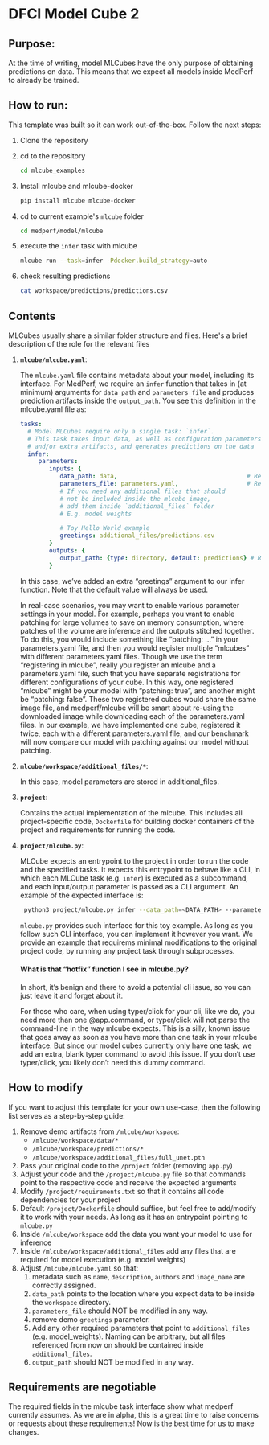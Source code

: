 # DFCI Model Cube 2

## Purpose:
At the time of writing, model MLCubes have the only purpose of obtaining predictions on data. This means that we expect all models inside MedPerf to already be trained. 

## How to run:
This template was built so it can work out-of-the-box. Follow the next steps:

1. Clone the repository
2. cd to the repository
   ```bash
   cd mlcube_examples
   ```
3. Install mlcube and mlcube-docker

   ```bash
   pip install mlcube mlcube-docker
   ```
4. cd to current example's `mlcube` folder

   ```bash
   cd medperf/model/mlcube
   ```
5. execute the `infer` task with mlcube
   ```bash
   mlcube run --task=infer -Pdocker.build_strategy=auto
   ```
6. check resulting predictions
   ```bash
   cat workspace/predictions/predictions.csv
   ```

## Contents

MLCubes usually share a similar folder structure and files. Here's a brief description of the role for the relevant files

1. __`mlcube/mlcube.yaml`__: 
   
   The `mlcube.yaml` file contains metadata about your model, including its interface. For MedPerf, we require an `infer` function that takes in (at minimum) arguments for `data_path` and `parameters_file` and produces prediction artifacts inside the `output_path`. You see this definition in the mlcube.yaml file as:

    ```yml
    tasks:
      # Model MLCubes require only a single task: `infer`.
      # This task takes input data, as well as configuration parameters
      # and/or extra artifacts, and generates predictions on the data
      infer:
         parameters:
            inputs: {
               data_path: data,                                    # Required. Where to find the data to run predictions on. MUST be a folder
               parameters_file: parameters.yaml,                   # Required. Helper file to provide additional arguments. Value MUST be parameters.yaml
               # If you need any additional files that should 
               # not be included inside the mlcube image, 
               # add them inside `additional_files` folder
               # E.g. model weights

               # Toy Hello World example
               greetings: additional_files/predictions.csv
            }
            outputs: {
               output_path: {type: directory, default: predictions} # Required. Where to store prediction artifacts. MUST be a folder
            }

    ```
    In this case, we’ve added an extra “greetings” argument to our infer function. Note that the default value will always be used.

   In real-case scenarios, you may want to enable various parameter settings in your model. For example, perhaps you want to enable patching for large volumes to save on memory consumption, where patches of the volume are inference and the outputs stitched together.  To do this, you would include something like “patching: …” in your parameters.yaml file, and then you would register multiple “mlcubes” with different parameters.yaml files. Though we use the term “registering in mlcube”, really you register an mlcube and a parameters.yaml file, such that you have separate registrations for different configurations of your cube. In this way, one registered “mlcube” might be your model with “patching: true”, and another might be “patching: false”. These two registered cubes would share the same image file, and medperf/mlcube will be smart about re-using the downloaded image while downloading each of the parameters.yaml files. In our example, we have implemented one cube, registered it twice, each with a different parameters.yaml file, and our benchmark will now compare our model with patching against our model without patching.

2. __`mlcube/workspace/additional_files/*`__:
   
   In this case, model parameters are stored in additional_files. 

3. __`project`__: 
   
   Contains the actual implementation of the mlcube. This includes all project-specific code, `Dockerfile` for building docker containers of the project and requirements for running the code.

4. __`project/mlcube.py`__:
   
   MLCube expects an entrypoint to the project in order to run the code and the specified tasks. It expects this entrypoint to behave like a CLI, in which each MLCube task (e.g. `infer`) is executed as a subcommand, and each input/output parameter is passed as a CLI argument. An example of the expected interface is:
   ```bash
    python3 project/mlcube.py infer --data_path=<DATA_PATH> --parameters_file=<PARAMETERS_FILE> --greetings=<GREETINGS_FILE> --output_path=<OUTPUT_PATH>
   ```
   `mlcube.py` provides such interface for this toy example. As long as you follow such CLI interface, you can implement it however you want. We provide an example that requirems minimal modifications to the original project code, by 
   running any project task through subprocesses.

   #### __What is that “hotfix” function I see in mlcube.py?__

    In short, it’s benign and there to avoid a potential cli issue, so you can just leave it and forget about it.

    For those who care, when using typer/click for your cli, like we do, you need more than one @app.command, or typer/click will not parse the command-line in the way mlcube expects. This is a silly, known issue that goes away as soon as you have more than one task in your mlcube interface. But since our model cubes currently only have one task, we add an extra, blank typer command to avoid this issue. If you don’t use typer/click, you likely don’t need this dummy command.

## How to modify
If you want to adjust this template for your own use-case, then the following list serves as a step-by-step guide:
1. Remove demo artifacts from `/mlcube/workspace`: 
     - `/mlcube/workspace/data/*`
     - `/mlcube/workspace/predictions/*`
     - `/mlcube/workspace/additional_files/full_unet.pth`
2. Pass your original code to the `/project` folder (removing `app.py`) 
3. Adjust your code and the `/project/mlcube.py` file so that commands point to the respective code and receive the expected arguments
4. Modify `/project/requirements.txt` so that it contains all code dependencies for your project
5. Default `/project/Dockerfile` should suffice, but feel free to add/modify it to work with your needs. As long as it has an entrypoint pointing to `mlcube.py`
6. Inside `/mlcube/workspace` add the data you want your model to use for inference
7. Inside `/mlcube/workspace/additional_files` add any files that are required for model execution (e.g. model weights)
8. Adjust `/mlcube/mlcube.yaml` so that:
   1. metadata such as `name`, `description`, `authors` and `image_name` are correctly assigned.
   2. `data_path` points to the location where you expect data to be inside the `workspace` directory.
   3. `parameters_file` should NOT be modified in any way.
   4. remove demo `greetings` parameter.
   5. Add any other required parameters that point to `additional_files` (e.g. model_weights). Naming can be arbitrary, but all files referenced from now on should be contained inside `additional_files`.
   6. `output_path` should NOT be modified in any way.

## Requirements are negotiable
The required fields in the mlcube task interface show what medperf currently assumes. As we are in alpha, this is a great time to raise concerns or requests about these requirements! Now is the best time for us to make changes.
